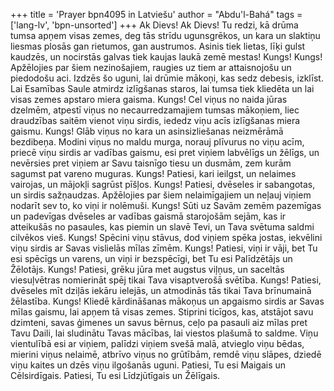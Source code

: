 +++
title = 'Prayer bpn4095 in Latviešu'
author = "Abdu'l-Bahá"
tags = ['lang-lv', 'bpn-unsorted']
+++
Ak Dievs! Ak Dievs! Tu redzi, kā drūma tumsa apņem visas zemes, deg tās strīdu ugunsgrēkos, un kara un slaktiņu liesmas plosās gan rietumos, gan austrumos. Asinis tiek lietas, līķi gulst kaudzēs, un nocirstās galvas tiek kaujas laukā zemē mestas!
Kungs! Kungs! Apžēlojies par šiem nezinošajiem, raugies uz tiem ar attaisnojošu un piedodošu aci. Izdzēs šo uguni, lai drūmie mākoņi, kas sedz debesis, izklīst. Lai Esamības Saule atmirdz izlīgšanas staros, lai tumsa tiek kliedēta un lai visas zemes apstaro miera gaisma.
Kungs! Cel viņus no naida jūras dzelmēm, atpestī viņus no necaurredzamajiem tumsas mākoņiem, liec draudzības saitēm vienot viņu sirdis, iededz viņu acīs izlīgšanas miera gaismu.
Kungs! Glāb viņus no kara un asinsizliešanas neizmērāmā bezdibeņa. Modini viņus no maldu murga, norauj plīvurus no viņu acīm, priecē viņu sirdis ar vadības gaismu, esi pret viņiem labvēlīgs un žēlīgs, un nevērsies pret viņiem ar Savu taisnīgo tiesu un dusmām, zem kurām sagumst pat vareno muguras.
Kungs! Patiesi, kari ieilgst, un nelaimes vairojas, un mājokļi sagrūst pīšļos.
Kungs! Patiesi, dvēseles ir sabangotas, un sirdis sažņaudzas. Apžēlojies par šiem nelaimīgajiem un neļauj viņiem nodarīt sev to, ko viņi ir nolēmuši.
Kungs! Sūti uz Savām zemēm pazemīgas un padevīgas dvēseles ar vadības gaismā starojošām sejām, kas ir atteikušās no pasaules, kas piemin un slavē Tevi, un Tava svētuma saldmi cilvēkos vieš.
Kungs! Spēcini viņu stāvus, dod viņiem spēka jostas, iekvēlini viņu sirdis ar Savas vislielās mīlas zīmēm.
Kungs! Patiesi, viņi ir vāji, bet Tu esi spēcīgs un varens, un viņi ir bezspēcīgi, bet Tu esi Palīdzētājs un Žēlotājs.
Kungs! Patiesi, grēku jūra met augstus viļņus, un saceltās viesuļvētras nomierināt spēj tikai Tava visaptverošā svētība.
Kungs! Patiesi, dvēseles mīt dziļās iekāru ielejās, un atmodinās tās tikai Tava brīnumainā žēlastība.
Kungs! Kliedē kārdināšanas mākoņus un apgaismo sirdis ar Savas mīlas gaismu, lai apņem tā visas zemes. Stiprini ticīgos, kas, atstājot savu dzimteni, savas ģimenes un savus bērnus, ceļo pa pasauli aiz mīlas pret Tavu Daili, lai sludinātu Tavas mācības, lai viestos plašumā to saldme. Viņu vientulībā esi ar viņiem, palīdzi viņiem svešā malā, atvieglo viņu bēdas, mierini viņus nelaimē, atbrīvo viņus no grūtībām, remdē viņu slāpes, dziedē viņu kaites un dzēs viņu ilgošanās uguni.
Patiesi, Tu esi Maigais un Cēlsirdīgais. Patiesi, Tu esi Līdzjūtīgais un Žēlīgais.
